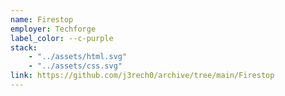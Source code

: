 ```yaml
---
name: Firestop
employer: Techforge
label_color: --c-purple
stack: 
    - "../assets/html.svg"
    - "../assets/css.svg"
link: https://github.com/j3rech0/archive/tree/main/Firestop
---
```

